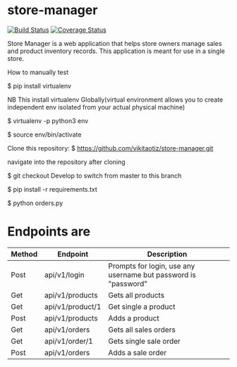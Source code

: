 # store-manager
[![Build Status](https://travis-ci.org/vikitaotiz/store-manager.svg?branch=master)](https://travis-ci.org/vikitaotiz/store-manager)
[![Coverage Status](https://coveralls.io/repos/github/vikitaotiz/store-manager/badge.svg?branch=master)](https://coveralls.io/github/vikitaotiz/store-manager?branch=master)

Store Manager is a web application that helps store owners manage sales and product inventory records. This application is meant for use in a single store.

How to manually test

$ pip install virtualenv

NB This install virtualenv Globally(virtual environment allows you to create independent env isolated from your actual physical machine)

$ virtualenv -p python3 env

$ source env/bin/activate

Clone this repository: $ https://github.com/vikitaotiz/store-manager.git

navigate into the repository after cloning

$ git checkout Develop to switch from master to this branch

$ pip install -r requirements.txt

$ python orders.py

# Endpoints are

 | Method         | Endpoint       | Description            |
 |----------------|----------------|------------------------|
 | Post            | api/v1/login      | Prompts for login, use any username but password is "password" |
 | Get            | api/v1/products      | Gets all products      |
 | Get            | api/v1/product/1     | Get single a product   |
 | Post           | api/v1/products      | Adds a product         |
 | Get            | api/v1/orders        | Gets all sales orders  |
 | Get            | api/v1/order/1       | Gets single sale order |
 | Post           | api/v1/orders        | Adds a sale order      |
